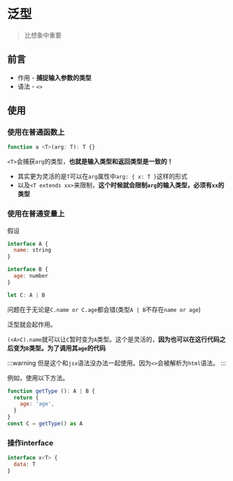 # 泛型
> 比想象中重要

## 前言

* 作用 - **捕捉输入参数的类型**
* 语法 - `<>`

## 使用

### 使用在普通函数上

```js
function a <T>(arg: T): T {}
```

`<T>`会捕获`arg`的类型，**也就是输入类型和返回类型是一致的！**

* 其实更为灵活的是`T`可以在`arg`属性中`arg: { x: T }`这样的形式
* 以及`<T extends xx>`来限制，**这个时候就会限制`arg`的输入类型，必须有`xx`的类型**

### 使用在普通变量上

假设
```js
interface A {
  name: string
}

interface B {
  age: number
}

let C: A | B
```

问题在于无论是`C.name or C.age`都会错(类型`A | B`不存在`name or age`)

泛型就会起作用。

`(<A>C).name`就可以让`C`暂时变为`A`类型。这个是灵活的，**因为也可以在这行代码之后变为`B`类型。为了调用其`age`的代码**

:::warning
但是这个和`jsx`语法没办法一起使用。因为`<>`会被解析为`html`语法。
:::

例如，使用以下方法。

```js
function getType (): A | B {
  return {
    age: 'age',
  }
}
const C = getType() as A
```

### 操作interface

```JavaScript
interface x<T> {
  data: T
}
```
